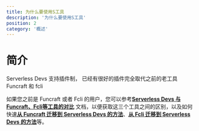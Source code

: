 ```yaml
---
title: 为什么要使用S工具
description: '为什么要使用S工具'
position: 2
category: '概述'
---
```


# 简介

Serverless Devs 支持插件制， 已经有很好的插件完全取代之前的老工具 Funcraft 和 fcli

如果您之前是 Funcraft 或者 Fcli 的用户，您可以参考[**Serverless Devs 与 Funcraft、Fcli等工具的对比**](https://gitee.com/devsapp/fc/blob/main/docs/zh/vs_fun_fcli.md) 文档，以便获取这三个工具之间的区别，以及如何快速[**从 Funcraft 迁移到 Serverless Devs 的方法**](https://gitee.com/devsapp/fc/blob/main/docs/zh/vs_fun_fcli.md#%E4%BB%8E-funcraft-%E8%BF%81%E7%A7%BB%E5%88%B0-serverless-devs-%E7%9A%84%E6%96%B9%E6%B3%95)、[**从 Fcli 迁移到 Serverless Devs 的方法**](https://gitee.com/devsapp/fc/blob/main/docs/zh/vs_fun_fcli.md#%E4%BB%8E-fcli-%E8%BF%81%E7%A7%BB%E5%88%B0-serverless-devs-%E7%9A%84%E6%96%B9%E6%B3%95)等。